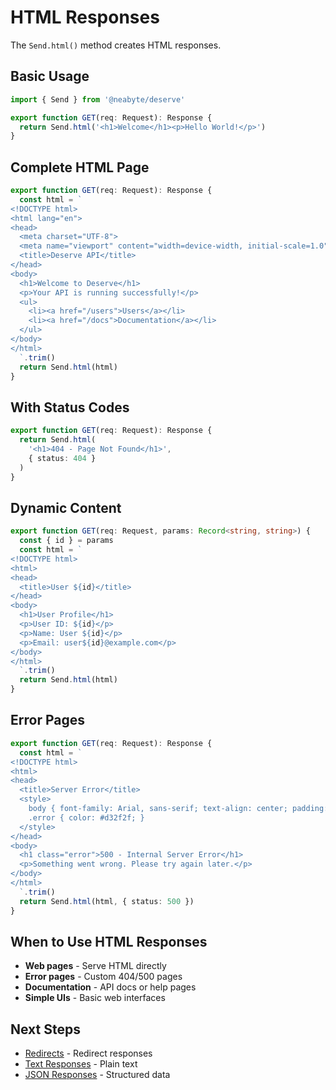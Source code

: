 # HTML Responses

The `Send.html()` method creates HTML responses.

## Basic Usage

```typescript
import { Send } from '@neabyte/deserve'

export function GET(req: Request): Response {
  return Send.html('<h1>Welcome</h1><p>Hello World!</p>')
}
```

## Complete HTML Page

```typescript
export function GET(req: Request): Response {
  const html = `
<!DOCTYPE html>
<html lang="en">
<head>
  <meta charset="UTF-8">
  <meta name="viewport" content="width=device-width, initial-scale=1.0">
  <title>Deserve API</title>
</head>
<body>
  <h1>Welcome to Deserve</h1>
  <p>Your API is running successfully!</p>
  <ul>
    <li><a href="/users">Users</a></li>
    <li><a href="/docs">Documentation</a></li>
  </ul>
</body>
</html>
  `.trim()
  return Send.html(html)
}
```

## With Status Codes

```typescript
export function GET(req: Request): Response {
  return Send.html(
    '<h1>404 - Page Not Found</h1>',
    { status: 404 }
  )
}
```

## Dynamic Content

```typescript
export function GET(req: Request, params: Record<string, string>) {
  const { id } = params
  const html = `
<!DOCTYPE html>
<html>
<head>
  <title>User ${id}</title>
</head>
<body>
  <h1>User Profile</h1>
  <p>User ID: ${id}</p>
  <p>Name: User ${id}</p>
  <p>Email: user${id}@example.com</p>
</body>
</html>
  `.trim()
  return Send.html(html)
}
```

## Error Pages

```typescript
export function GET(req: Request): Response {
  const html = `
<!DOCTYPE html>
<html>
<head>
  <title>Server Error</title>
  <style>
    body { font-family: Arial, sans-serif; text-align: center; padding: 50px; }
    .error { color: #d32f2f; }
  </style>
</head>
<body>
  <h1 class="error">500 - Internal Server Error</h1>
  <p>Something went wrong. Please try again later.</p>
</body>
</html>
  `.trim()
  return Send.html(html, { status: 500 })
}
```

## When to Use HTML Responses

- **Web pages** - Serve HTML directly
- **Error pages** - Custom 404/500 pages
- **Documentation** - API docs or help pages
- **Simple UIs** - Basic web interfaces

## Next Steps

- [Redirects](/response/redirect) - Redirect responses
- [Text Responses](/response/text) - Plain text
- [JSON Responses](/response/json) - Structured data
